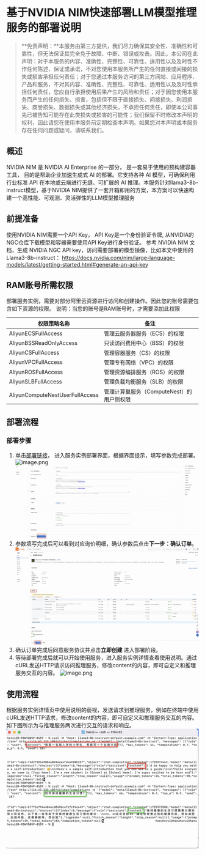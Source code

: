 # 基于NVIDIA NIM快速部署LLM模型推理服务的部署说明

>**免责声明：**本服务由第三方提供，我们尽力确保其安全性、准确性和可靠性，但无法保证其完全免于故障、中断、错误或攻击。因此，本公司在此声明：对于本服务的内容、准确性、完整性、可靠性、适用性以及及时性不作任何陈述、保证或承诺，不对您使用本服务所产生的任何直接或间接的损失或损害承担任何责任；对于您通过本服务访问的第三方网站、应用程序、产品和服务，不对其内容、准确性、完整性、可靠性、适用性以及及时性承担任何责任，您应自行承担使用后果产生的风险和责任；对于因您使用本服务而产生的任何损失、损害，包括但不限于直接损失、间接损失、利润损失、商誉损失、数据损失或其他经济损失，不承担任何责任，即使本公司事先已被告知可能存在此类损失或损害的可能性；我们保留不时修改本声明的权利，因此请您在使用本服务前定期检查本声明。如果您对本声明或本服务存在任何问题或疑问，请联系我们。

## 概述

  NVIDIA NIM 是 NVIDIA AI Enterprise 的一部分， 是一套易于使用的预构建容器工具， 目的是帮助企业加速生成式 AI 的部署。它支持各种 AI 模型，可确保利用行业标准 API 在本地或云端进行无缝、可扩展的 AI 推理。本服务针对llama3-8b-instruct模型，基于NVIDIA NIM提供了一套开箱即用的方案，本方案可以快速构建一个高性能、可观测、灵活弹性的LLM模型推理服务

## 前提准备

使用NVIDIA NIM需要一个API Key， API Key是一个身份验证令牌, 从NVIDIA的NGC仓库下载模型和容器需要使用API Key进行身份验证。
参考 NVIDIA NIM 文档，生成 NVIDIA NGC API key，访问需要部署的模型镜像，比如本文中使用的 Llama3-8b-instruct：
https://docs.nvidia.com/nim/large-language-models/latest/getting-started.html#generate-an-api-key

## RAM账号所需权限

部署服务实例，需要对部分阿里云资源进行访问和创建操作。因此您的账号需要包含如下资源的权限。 说明：当您的账号是RAM账号时，才需要添加此权限

| 权限策略名称 | 备注 |
| --- | --- |
| AliyunECSFullAccess | 管理云服务器服务（ECS）的权限 |
| AliyunBSSReadOnlyAccess | 只读访问费用中心（BSS）的权限 |
| AliyunCSFullAccess | 管理容器服务（CS）的权限 |
| AliyunVPCFullAccess | 管理专有网络（VPC）的权限 |
| AliyunROSFullAccess | 管理资源编排服务（ROS）的权限 |
| AliyunSLBFullAccess | 管理负载均衡服务（SLB）的权限 |
| AliyunComputeNestUserFullAccess | 管理计算巢服务（ComputeNest）的用户侧权限 |

## 部署流程
### 部署步骤

1. 单击[部署链接](https://computenest.console.aliyun.com/service/instance/create/cn-hangzhou?type=user&ServiceId=service-8cd0757070b848a399e4)，
进入服务实例部署界面，根据界面提示，填写参数完成部署。
   ![image.png](1.png)
   ![image.png](2.jpg)
2. 参数填写完成后可以看到对应询价明细，确认参数后点击**下一步：确认订单**。
   ![image.png](3.jpg)
3. 确认订单完成后同意服务协议并点击**立即创建**
   进入部署阶段。
4. 等待部署完成后就可以开始使用服务，进入服务实例详情查看使用说明。通过cURL发送HTTP请求访问推理服务，修改content的内容，即可自定义和推理服务交互的内容。
   ![image.png](4.png)

## 使用流程

根据服务实例详情页中使用说明的藐视，发送请求到推理服务，例如在终端中使用cURL发送HTTP请求，修改content的内容，即可自定义和推理服务交互的内容。
如下图所示为与推理服务两次进行交互的请求和响应。
![image.png](5.png)




